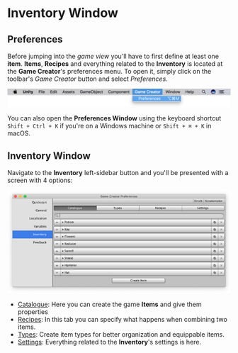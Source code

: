 # Inventory Window

## Preferences <a id="preferences"></a>

Before jumping into the _game view_ you'll have to first define at least one **item**. **Items**, **Recipes** and everything related to the **Inventory** is located at the **Game Creator**'s preferences menu. To open it, simply click on the toolbar's _Game Creator_ button and select _Preferences_.

![](../../../.gitbook/assets/inventory-preferences.jpg)

You can also open the **Preferences Window** using the keyboard shortcut `Shift + Ctrl + K` if you're on a Windows machine or `Shift + ⌘ + K` in macOS.

## Inventory Window <a id="preferences-window"></a>

Navigate to the **Inventory** left-sidebar button and you'll be presented with a screen with 4 options:

![](../../../.gitbook/assets/inventory-header%20%281%29.jpg)

* ​[Catalogue](catalogue.md): Here you can create the game **Items** and give them properties
* ​[Recipes](recipes.md): In this tab you can specify what happens when combining two items.
* [Types](types.md): Create item types for better organization and equippable items.
* ​[Settings](settings.md): Everything related to the **Inventory**'s settings is here.

